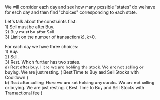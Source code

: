 We will consider each day and see how many possible "states" do we have for each day and then find "choices" corresponding to each state.

Let's talk about the constraints first: <br />
        1) Sell must be after Buy.<br />
        2) Buy must be after Sell.<br />
        3) Limit on the number of transaction(k), k>0.<br />


For each day we have three choices: <br />
        1) Buy.<br />
        2) Sell.<br />
        3) Rest. Which further has two states. <br />
        <nbsp><nbsp><nbsp><nbsp>a) Rest after buy. Here we are holding the stock. We are not selling or buying. We are just resting. ( Best Time to Buy and Sell Stocks with Cooldown ) <br />
        <nbsp/><nbsp/><nbsp/><nbsp/>b) Rest after selling. Here we are not holding any stocks. We are not selling or buying. We are just resting. ( Best Time to Buy and Sell Stocks with Transactional fee )